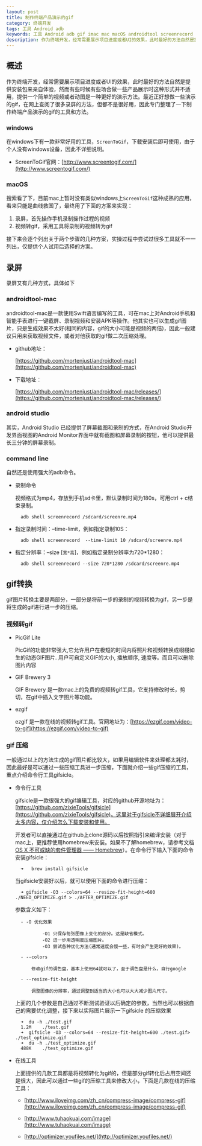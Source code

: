 ```yaml
---
layout: post
title: 制作终端产品演示的gif
category: 终端开发
tags: 工具 Android adb
keywords: 工具 Android adb gif imac mac macOS androidtool screenrecord PicGif GIF Brewery ezgif
description: 作为终端开发，经常需要展示项目进度或者UI的效果，此时最好的方法自然是提供安装包来亲自体验，然而有些时候有些场合做一些产品展示时这种形式并不适用，提供一个简单的视频或者动图是一种更好的演示方法。最近正好想做一些演示的gif，在网上查阅了很多录屏的方法，但都不是很好用，因此专门整理了一下制作终端产品演示的gif的工具和方法。
---
```


## 概述

作为终端开发，经常需要展示项目进度或者UI的效果，此时最好的方法自然是提供安装包来亲自体验，然而有些时候有些场合做一些产品展示时这种形式并不适用，提供一个简单的视频或者动图是一种更好的演示方法。最近正好想做一些演示的gif，在网上查阅了很多录屏的方法，但都不是很好用，因此专门整理了一下制作终端产品演示的gif的工具和方法。

### windows

在windows下有一款非常好用的工具，`ScreenToGif`，下载安装后即可使用，由于个人没有windows设备，因此不详细说明。

- ScreenToGif官网：[http://www.screentogif.com/](http://www.screentogif.com/)

### macOS

搜索看了下，目前mac上暂时没有类似windows上`ScreenToGif`这种成熟的应用，看来只能是曲线救国了，最终用了下面的方案来实现：

1. 录屏，首先操作手机录制操作过程的视频
2. 视频转gif，采用工具将录制的视频转为gif

接下来会逐个列出关于两个步骤的几种方案，实操过程中尝试过很多工具就不一一列出，仅提供个人试用后选择的方案。

## 录屏

录屏又有几种方式，具体如下

### androidtool-mac

androidtool-mac是一款使用Swift语言编写的工具，可在mac上对Android手机和智能手表进行一键截屏、录制视频和安装APK等操作。他其实也可以生成gif图片，只是生成效果不太好(相同的内容，gif的大小可能是视频的两倍)，因此一般建议只用来获取视频文件，或者对他获取的gif做二次压缩处理。

- github地址：

	[https://github.com/mortenjust/androidtool-mac](https://github.com/mortenjust/androidtool-mac)
	
-  下载地址：

	[https://github.com/mortenjust/androidtool-mac/releases/](https://github.com/mortenjust/androidtool-mac/releases/)


### android studio

其实，Android Studio 已经提供了屏幕截图和录制的方式，在Android Studio开发界面视图的Android Monitor界面中就有截图和屏幕录制的按钮，他可以提供最长三分钟的屏幕录制。

### command line

自然还是使用强大的adb命令。

- 录制命令

	视频格式为mp4，存放到手机sd卡里，默认录制时间为180s，可用ctrl + c结束录制。
	
		adb shell screenrecord /sdcard/screenre.mp4

- 指定录制时间：–time-limit，例如指定录制10S：
	
		adb shell screenrecord  --time-limit 10 /sdcard/screenre.mp4

- 指定分辨率：–size [`宽*高`]，例如指定录制分辨率为720*1280：
	
		adb shell screenrecord --size 720*1280 /sdcard/screenre.mp4

## gif转换

gif图片转换主要是两部分，一部分是将前一步的录制的视频转换为gif，另一步是将生成的gif进行进一步的压缩。

### 视频转gif

- PicGif Lite

	PicGif的功能非常强大,它允许用户在极短的时间内将照片和视频转换成栩栩如生的动态GIF图片. 用户可自定义GIF的大小, 播放顺序, 速度等。而且可以删除图片内容

- GIF Brewery 3

	GIF Brewery 是一款mac上的免费的视频转gif工具，它支持修改时长，剪切，在gif中插入文字图片等功能。

- ezgif

	ezgif 是一款在线的视频转gif工具。官网地址为：[https://ezgif.com/video-to-gif](https://ezgif.com/video-to-gif)

### gif 压缩

一般通过以上的方法生成的gif图片都比较大，如果用编辑软件来处理都太耗时，因此最好是可以通过一些压缩工具进一步压缩，下面就介绍一些gif压缩的工具，重点介绍命令行工具gifsicle。

- 命令行工具

	gifsicle是一款很强大的gif编辑工具，对应的github开源地址为：[https://github.com/zixieTools/gifsicle](https://github.com/zixieTools/gifsicle)。这里对于gifsicle不详细展开介绍太多内容，仅介绍怎么下载安装和使用。
	
	开发者可以直接通过在github上clone源码以后按照指引来编译安装（对于mac上，更推荐使用homebrew来安装。如果不了解homebrew，请参考文档[OS X 不可或缺的套件管理器 —— Homebrew](http://blog.bihe0832.com/homebrew.html)）。在命令行下输入下面的命令安装gifsicle：
		
		➜	brew install gifsicle
 	
	当gifsicle安装好以后，就可以使用下面的命令进行压缩：

		➜ gifsicle -O3 --colors=64 --resize-fit-height=600 ./NEED_OPTIMIZE.gif > ./AFTER_OPTIMIZE.gif


	参数含义如下：
	
		- -O 优化效果
		
				-O1 只保存每张图像上变化的部分。这是缺省模式。
				-O2 进一步用透明度压缩图片。
				-O3 尝试各种优化方法(通常速度会慢一些，有时会产生更好的效果)。
		
		- --colors
	
			修改gif的调色盘，基本上使用64就可以了，至于调色盘是什么，自行google
			
		- --resize-fit-height
	
			调整图像的分辨率，通过调整到适当的大小也可以大大减少图片尺寸。
	
	上面的几个参数是自己通过不断测试验证以后确定的参数，当然也可以根据自己的需要优化调整，接下来以实际图片展示一下gifsicle 的压缩效果
	
		➜  du -h ./test.gif
		1.2M	./test.gif
		➜  gifsicle -O3 --colors=64 --resize-fit-height=600 ./test.gif> ./test_optimize.gif
		➜  du -h ./test_optimize.gif
		488K	./test_optimize.gif
	
		
- 在线工具

	上面提供的几款工具都是将视频转化为gif的，但是部分gif转化后占用空间还是很大，因此可以通过一些gif的压缩工具来修改大小，下面是几款在线的压缩工具：
	
	- [http://www.iloveimg.com/zh_cn/compress-image/compress-gif](http://www.iloveimg.com/zh_cn/compress-image/compress-gif)
	
	- [http://www.tuhaokuai.com/image](http://www.tuhaokuai.com/image)
	
	- [http://optimizer.youfiles.net/](http://optimizer.youfiles.net/)


	